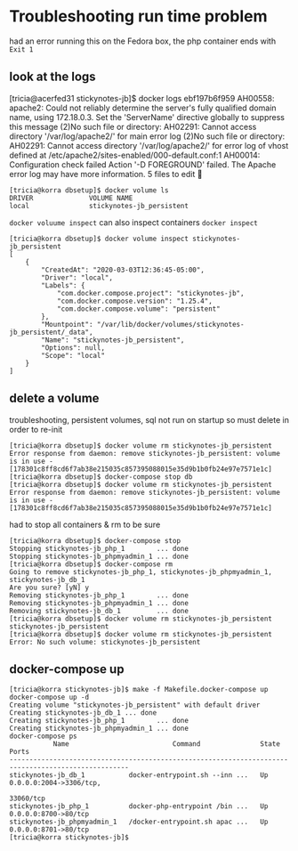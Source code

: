 # Troubleshooting run time problem
had an error running this on the Fedora box, the php container ends with `Exit 1`

## look at the logs
[tricia@acerfed31 stickynotes-jb]$ docker logs ebf197b6f959
AH00558: apache2: Could not reliably determine the server's fully qualified domain name, using 172.18.0.3. Set the 'ServerName' directive globally to suppress this message
(2)No such file or directory: AH02291: Cannot access directory '/var/log/apache2/' for main error log
(2)No such file or directory: AH02291: Cannot access directory '/var/log/apache2/' for error log of vhost defined at /etc/apache2/sites-enabled/000-default.conf:1
AH00014: Configuration check failed
Action '-D FOREGROUND' failed.
The Apache error log may have more information.
5 files to edit


```
[tricia@korra dbsetup]$ docker volume ls
DRIVER              VOLUME NAME
local               stickynotes-jb_persistent
```
`docker voluume inspect` can also inspect containers `docker inspect`
```
[tricia@korra dbsetup]$ docker volume inspect stickynotes-jb_persistent
[
    {
        "CreatedAt": "2020-03-03T12:36:45-05:00",
        "Driver": "local",
        "Labels": {
            "com.docker.compose.project": "stickynotes-jb",
            "com.docker.compose.version": "1.25.4",
            "com.docker.compose.volume": "persistent"
        },
        "Mountpoint": "/var/lib/docker/volumes/stickynotes-jb_persistent/_data",
        "Name": "stickynotes-jb_persistent",
        "Options": null,
        "Scope": "local"
    }
]
```
## delete a volume
troubleshooting, persistent volumes, sql not run on startup so must delete in order
to re-init
```
[tricia@korra dbsetup]$ docker volume rm stickynotes-jb_persistent
Error response from daemon: remove stickynotes-jb_persistent: volume is in use - [178301c8ff8cd6f7ab38e215035c857395088015e35d9b1b0fb24e97e7571e1c]
[tricia@korra dbsetup]$ docker-compose stop db
[tricia@korra dbsetup]$ docker volume rm stickynotes-jb_persistent
Error response from daemon: remove stickynotes-jb_persistent: volume is in use - [178301c8ff8cd6f7ab38e215035c857395088015e35d9b1b0fb24e97e7571e1c]
```
had to stop all containers & rm to be sure
```
[tricia@korra dbsetup]$ docker-compose stop
Stopping stickynotes-jb_php_1        ... done
Stopping stickynotes-jb_phpmyadmin_1 ... done
[tricia@korra dbsetup]$ docker-compose rm
Going to remove stickynotes-jb_php_1, stickynotes-jb_phpmyadmin_1, stickynotes-jb_db_1
Are you sure? [yN] y
Removing stickynotes-jb_php_1        ... done
Removing stickynotes-jb_phpmyadmin_1 ... done
Removing stickynotes-jb_db_1         ... done
[tricia@korra dbsetup]$ docker volume rm stickynotes-jb_persistent
stickynotes-jb_persistent
[tricia@korra dbsetup]$ docker volume rm stickynotes-jb_persistent
Error: No such volume: stickynotes-jb_persistent
```
## docker-compose up
```
[tricia@korra stickynotes-jb]$ make -f Makefile.docker-compose up
docker-compose up -d
Creating volume "stickynotes-jb_persistent" with default driver
Creating stickynotes-jb_db_1 ... done
Creating stickynotes-jb_php_1        ... done
Creating stickynotes-jb_phpmyadmin_1 ... done
docker-compose ps
           Name                          Command               State               Ports
----------------------------------------------------------------------------------------------------
stickynotes-jb_db_1           docker-entrypoint.sh --inn ...   Up      0.0.0.0:2004->3306/tcp,
                                                                       33060/tcp
stickynotes-jb_php_1          docker-php-entrypoint /bin ...   Up      0.0.0.0:8700->80/tcp
stickynotes-jb_phpmyadmin_1   /docker-entrypoint.sh apac ...   Up      0.0.0.0:8701->80/tcp
[tricia@korra stickynotes-jb]$
```

